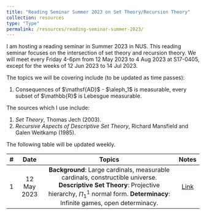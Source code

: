 ```yaml
---
title: "Reading Seminar Summer 2023 on Set Theory/Recursion Theory"
collection: resources
type: "Type"
permalink: /resources/reading-seminar-summer-2023/
---
```


I am hosting a reading seminar in Summer 2023 in NUS. This reading seminar focuses on the intersection of set theory and recursion theory. We will meet every Friday 4-6pm from 12 May 2023 to 4 Aug 2023 at S17-0405, except for the weeks of 12 Jun 2023 to 14 Jul 2023.

The topics we will be covering include (to be updated as time passes):
<ol>
<li>Consequences of $\mathsf{AD}$ - $\aleph_1$ is measurable, every subset of $\mathbb{R}$ is Lebesgue measurable.</li>
</ol>

The sources which I use include:
<ol>
<li><i>Set Theory</i>, Thomas Jech (2003).</li>
<li><i>Recursive Aspects of Descriptive Set Theory</i>, Richard Mansfield and Galen Weitkamp (1985).</li>
</ol>

The following table will be updated weekly. 

| # |  Date     |                                                                                         Topics                                                                                                |            Notes                                             |
|:-:|:---------:|:---------------------------------------------------------------------------------------------------------------------------------------------------------------------------------------------:|:------------------------------------------------------------:|
| 1 |12 May 2023|<b>Background</b>: Large cardinals, measurable cardinals, constructible universe. <b>Descriptive Set Theory</b>: Projective hierarchy, $\Pi_1^1$ normal form. <b>Determinacy</b>: Infinite games, open determinacy. |<a href="/files/Seminar_Slides_1.pdf" target="_blank">Link</a>|


